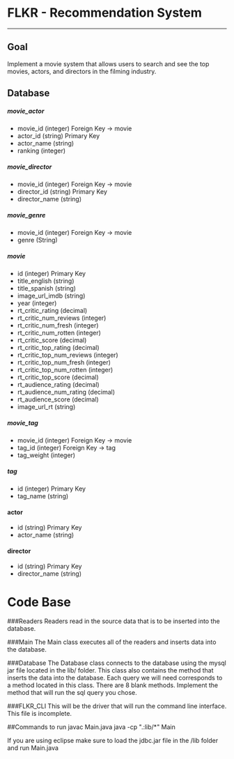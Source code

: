 # FLKR - Recommendation System
------------------------------

## Goal

Implement a movie system that allows users to search and see the top movies, actors, and directors in the filming industry.

## Database

##### movie_actor
- movie_id      (integer)   Foreign Key -> movie
- actor_id      (string)    Primary Key
- actor_name    (string)
- ranking       (integer)

##### movie_director
- movie_id          (integer)   Foreign Key -> movie
- director_id       (string)    Primary Key
- director_name     (string)

##### movie_genre
- movie_id          (integer)   Foreign Key -> movie
- genre             (String)

##### movie
- id                            (integer)   Primary Key
- title_english                 (string)
- title_spanish                 (string)
- image_url_imdb                (string)
- year                          (integer)
- rt_critic_rating              (decimal)
- rt_critic_num_reviews         (integer)
- rt_critic_num_fresh           (integer)
- rt_critic_num_rotten          (integer)
- rt_critic_score               (decimal)
- rt_critic_top_rating          (decimal)
- rt_critic_top_num_reviews     (integer)
- rt_critic_top_num_fresh       (integer)
- rt_critic_top_num_rotten      (integer)
- rt_critic_top_score           (decimal)
- rt_audience_rating            (decimal)
- rt_audience_num_rating        (decimal)
- rt_audience_score             (decimal)
- image_url_rt                  (string)

##### movie_tag
- movie_id      (integer)   Foreign Key -> movie
- tag_id        (integer)   Foreign Key -> tag
- tag_weight    (integer)

##### tag
- id        	(integer)   Primary Key
- tag_name      (string)

#### actor
- id				(string)	Primary Key
- actor_name		(string)

#### director
- id				(string)	Primary Key
- director_name		(string)


# Code Base

###Readers
Readers read in the source data that is to be inserted into the database.

###Main
The Main class executes all of the readers and inserts data into the database.

###Database
The Database class connects to the database using the mysql jar file located in the lib/ folder. This class also contains the method that inserts the data into the database. Each query we will need corresponds to a method located in this class. There are 8 blank methods. Implement the method that will run the sql query you chose.

###FLKR_CLI
This will be the driver that will run the command line interface. This file is incomplete.


##Commands to run
javac Main.java
java -cp ".:lib/*" Main

If you are using eclipse make sure to load the jdbc.jar file in the /lib folder and run Main.java